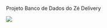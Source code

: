 Projeto Banco de Dados do Zé Delivery

<img src="https://github.com/GiovanniCLC/desktop-tutorial/blob/main/Foto_BD_ZeDelivery.PNG"/>
